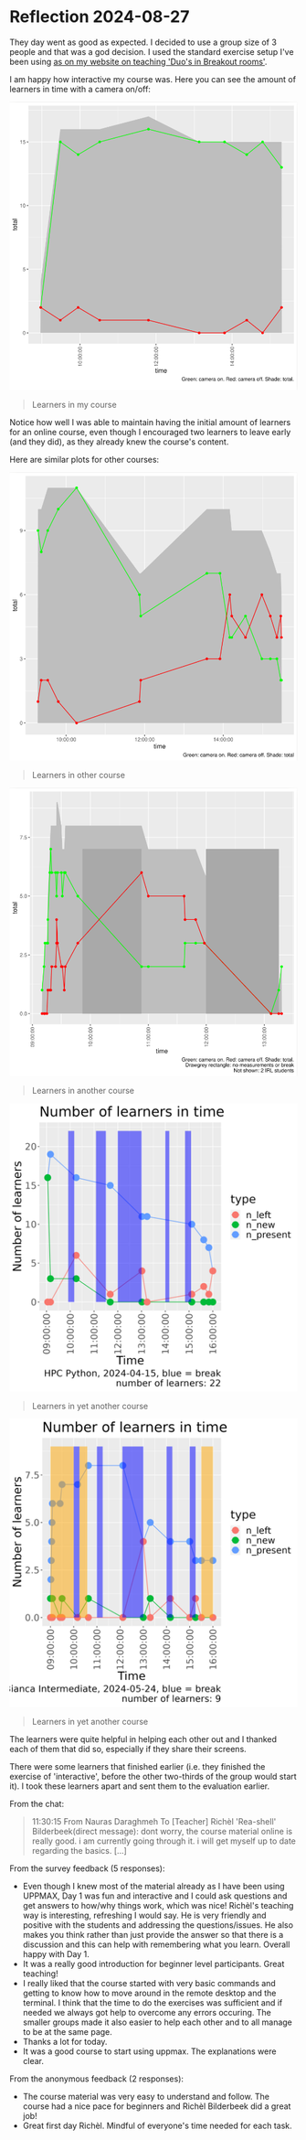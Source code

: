 # Reflection 2024-08-27

They day went as good as expected.
I decided to use a group size of 3 people and that was
a god decision. I used the standard exercise setup I've
been using
[as on my website on teaching 'Duo's in Breakout rooms'](https://github.com/richelbilderbeek/teaching/blob/master/exercise_procedures/duos_in_breakout_rooms.md).

I am happy how interactive my course was.
Here you can see the amount of learners in time with a camera on/off:

![](counts.png)

> Learners in my course

Notice how well I was able to maintain having the initial amount of learners
for an online course, even though I encouraged two learners to leave
early (and they did), as they already knew the course's content.

Here are similar plots for other courses:

![](other_course_20240822_day_1.png)

> Learners in other course

![](other_course_20240823_day_2.png)

> Learners in another course

![](20240415_n_learners_in_time.png)

> Learners in yet another course

![](20240524_n_learners_in_time.png)

> Learners in yet another course

The learners were quite helpful in helping each other out and I thanked each
of them that did so, especially if they share their screens.

There were some learners that finished earlier (i.e. they finished
the exercise of 'interactive', before the other two-thirds of the group
would start it). I took these learners apart and sent them to the evaluation
earlier.


From the chat:

> 11:30:15 From Nauras Daraghmeh To [Teacher] Richèl 'Rea-shell' Bilderbeek(direct message):
>	dont worry, the course material online is really good. i am currently going through it. i will get myself up to date regarding the basics. [...]

From the survey feedback (5 responses):

- Even though I knew most of the material already as I have been using UPPMAX, Day 1 was fun and interactive and I could ask questions and get answers to how/why things work, which was nice! Richèl's teaching way is interesting, refreshing I would say. He is very friendly and positive with the students and addressing the questions/issues. He also makes you think rather than just provide the answer so that there is a discussion and this can help with remembering what you learn. Overall happy with Day 1.
- It was a really good introduction for beginner level participants. Great teaching!
- I really liked that the course started with very basic commands and getting to know how to move around in the remote desktop and the terminal. I think that the time to do the exercises was sufficient and if needed we always got help to overcome any errors occuring. The smaller groups made it also easier to help each other and to all manage to be at the same page. 
- Thanks a lot for today.
- It was a good course to start using uppmax. The explanations were clear.

From the anonymous feedback (2 responses):

- The course material was very easy to understand and follow. The course had a nice pace for beginners and Richèl Bilderbeek did a great job!
- Great first day Richèl. Mindful of everyone's time needed for each task. 

